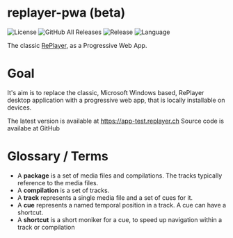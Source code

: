 # replayer-pwa (beta)

![License](https://img.shields.io/github/license/suterma/replayer-pwa.svg)
![GitHub All Releases](https://img.shields.io/github/downloads/suterma/replayer-pwa/total.svg)
![Release](https://img.shields.io/github/release/suterma/replayer-pwa.svg)
![Language](https://img.shields.io/github/languages/top/suterma/replayer-pwa.svg)

The classic [RePlayer](https://github.com/suterma/replayer), as a Progressive Web App.

# Goal

It's aim is to replace the classic, Microsoft Windows based, RePlayer desktop application with a progressive web app, that is locally installable on devices.

The latest version is available at https://app-test.replayer.ch Source code is availabe at GitHub

# Glossary / Terms
- A **package** is a set of media files and compilations. The tracks typically reference to the media files.
- A **compilation** is a set of tracks.
- A **track** represents a single media file and a set of cues for it.
- A **cue** represents a named temporal position in a track. A cue can have a shortcut.
- A **shortcut** is a short moniker for a cue, to speed up navigation within a track or compilation
